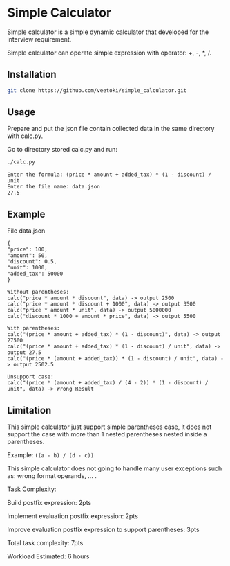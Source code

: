 # Simple Calculator

Simple calculator is a simple dynamic calculator that developed for the interview requirement.

Simple calculator can operate simple expression with operator: +, -, *, /.

## Installation
 

```bash
git clone https://github.com/veetoki/simple_calculator.git
```

## Usage
Prepare and put the json file contain collected data in the same directory with calc.py.

Go to directory stored calc.py and run:
```bash
./calc.py
```

```
Enter the formula: (price * amount + added_tax) * (1 - discount) / unit
Enter the file name: data.json
27.5
```

## Example
File data.json
```
{
"price": 100,
"amount": 50,
"discount": 0.5,
"unit": 1000,
"added_tax": 50000
}
```

```
Without parentheses:
calc("price * amount * discount", data) -> output 2500
calc("price * amount * discount + 1000", data) -> output 3500
calc("price * amount * unit", data) -> output 5000000
calc("discount * 1000 + amount * price", data) -> output 5500

With parentheses:
calc("(price * amount + added_tax) * (1 - discount)", data) -> output 27500
calc("(price * amount + added_tax) * (1 - discount) / unit", data) -> output 27.5
calc("(price * (amount + added_tax)) * (1 - discount) / unit", data) -> output 2502.5

Unsupport case:
calc("(price * (amount + added_tax) / (4 - 2)) * (1 - discount) / unit", data) -> Wrong Result
```

## Limitation
This simple calculator just support simple parentheses case, it does not support the case with more than 1 nested parentheses nested inside a parentheses.

Example:
```((a - b) / (d - c))```

This simple calculator does not going to handle many user exceptions such as: wrong format operands, ... .

Task Complexity:

Build postfix expression: 2pts

Implement evaluation postfix expression: 2pts

Improve evaluation postfix expression to support parentheses: 3pts

Total task complexity: 7pts

Workload Estimated: 6 hours

